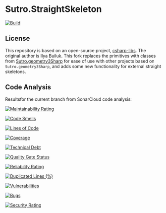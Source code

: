 # Sutro.StraightSkeleton

[![Build](https://github.com/SutroMachine/Sutro.StraightSkeleton/actions/workflows/build.yml/badge.svg?event=push)](https://github.com/SutroMachine/Sutro.StraightSkeleton/actions/workflows/build.yml)

## License

This repository is based on an open-source project, [csharp-libs](https://github.com/reinterpretcat/csharp-libs). The original author is Ilya Builuk. This fork replaces the primitives with classes from [Sutro.geometry3Sharp](https://github.com/SutroMachine/geometry3sharp) for ease of use with other projects based on `Sutro.geometry3Sharp`, and adds some new functionality for external straight skeletons.


## Code Analysis

Resultsfor the current branch from SonarCloud code analysis:

[![Maintainability Rating](https://sonarcloud.io/api/project_badges/measure?project=SutroMachine_Sutro.StraightSkeleton&metric=sqale_rating&token=96618beb37e026086bf41e449133c552f3b939f5)](https://sonarcloud.io/summary/new_code?id=SutroMachine_Sutro.StraightSkeleton)

[![Code Smells](https://sonarcloud.io/api/project_badges/measure?project=SutroMachine_Sutro.StraightSkeleton&metric=code_smells&token=96618beb37e026086bf41e449133c552f3b939f5)](https://sonarcloud.io/summary/new_code?id=SutroMachine_Sutro.StraightSkeleton)

[![Lines of Code](https://sonarcloud.io/api/project_badges/measure?project=SutroMachine_Sutro.StraightSkeleton&metric=ncloc&token=96618beb37e026086bf41e449133c552f3b939f5)](https://sonarcloud.io/summary/new_code?id=SutroMachine_Sutro.StraightSkeleton)

[![Coverage](https://sonarcloud.io/api/project_badges/measure?project=SutroMachine_Sutro.StraightSkeleton&metric=coverage&token=96618beb37e026086bf41e449133c552f3b939f5)](https://sonarcloud.io/summary/new_code?id=SutroMachine_Sutro.StraightSkeleton)

[![Technical Debt](https://sonarcloud.io/api/project_badges/measure?project=SutroMachine_Sutro.StraightSkeleton&metric=sqale_index&token=96618beb37e026086bf41e449133c552f3b939f5)](https://sonarcloud.io/summary/new_code?id=SutroMachine_Sutro.StraightSkeleton)

[![Quality Gate Status](https://sonarcloud.io/api/project_badges/measure?project=SutroMachine_Sutro.StraightSkeleton&metric=alert_status&token=96618beb37e026086bf41e449133c552f3b939f5)](https://sonarcloud.io/summary/new_code?id=SutroMachine_Sutro.StraightSkeleton)

[![Reliability Rating](https://sonarcloud.io/api/project_badges/measure?project=SutroMachine_Sutro.StraightSkeleton&metric=reliability_rating&token=96618beb37e026086bf41e449133c552f3b939f5)](https://sonarcloud.io/summary/new_code?id=SutroMachine_Sutro.StraightSkeleton)

[![Duplicated Lines (%)](https://sonarcloud.io/api/project_badges/measure?project=SutroMachine_Sutro.StraightSkeleton&metric=duplicated_lines_density&token=96618beb37e026086bf41e449133c552f3b939f5)](https://sonarcloud.io/summary/new_code?id=SutroMachine_Sutro.StraightSkeleton)

[![Vulnerabilities](https://sonarcloud.io/api/project_badges/measure?project=SutroMachine_Sutro.StraightSkeleton&metric=vulnerabilities&token=96618beb37e026086bf41e449133c552f3b939f5)](https://sonarcloud.io/summary/new_code?id=SutroMachine_Sutro.StraightSkeleton)

[![Bugs](https://sonarcloud.io/api/project_badges/measure?project=SutroMachine_Sutro.StraightSkeleton&metric=bugs&token=96618beb37e026086bf41e449133c552f3b939f5)](https://sonarcloud.io/summary/new_code?id=SutroMachine_Sutro.StraightSkeleton)

[![Security Rating](https://sonarcloud.io/api/project_badges/measure?project=SutroMachine_Sutro.StraightSkeleton&metric=security_rating&token=96618beb37e026086bf41e449133c552f3b939f5)](https://sonarcloud.io/summary/new_code?id=SutroMachine_Sutro.StraightSkeleton)